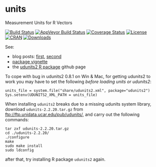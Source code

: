 # units 
Measurement Units for R Vectors

[![Build Status](https://travis-ci.org/edzer/units.svg?branch=master)](https://travis-ci.org/edzer/units) 
[![AppVeyor Build Status](https://ci.appveyor.com/api/projects/status/github/edzer/units?branch=master&svg=true)](https://ci.appveyor.com/project/edzer/units)
[![Coverage Status](https://img.shields.io/codecov/c/github/edzer/units/master.svg)](https://codecov.io/github/edzer/units?branch=master)
[![License](http://img.shields.io/badge/license-GPL%20%28%3E=%202%29-brightgreen.svg?style=flat)](http://www.gnu.org/licenses/gpl-2.0.html) [![CRAN](http://www.r-pkg.org/badges/version/units)](https://cran.rstudio.com/web/packages/units/index.html) 
[![Downloads](http://cranlogs.r-pkg.org/badges/units?color=brightgreen)](http://www.r-pkg.org/pkg/units)

See:

* blog posts: [first](http://r-spatial.org/r/2016/06/10/units.html), [second](http://r-spatial.org/r/2016/08/16/units2.html)
* [package vignette](https://cran.r-project.org/web/packages/units/vignettes/units.html)
* the [udunits2 R package](https://github.com/pacificclimate/Rudunits2) github page

To cope with bug in udunits2 0.8.1 on Win & Mac, for getting udunits2
to work you may have to set the following _before loading units or udunits2_:

```
units_file = system.file("share/udunits2.xml", package="udunits2")
Sys.setenv(UDUNITS2_XML_PATH = units_file)
```

When installing `udunits2` breaks due to a missing udunits
system library, download `udunits-2.2.20.tar.gz` from
ftp://ftp.unidata.ucar.edu/pub/udunits/, and carry out the
following commands:
```
tar zxf udunits-2.2.20.tar.gz
cd ./udunits-2.2.20/
./configure
make
sudo make install
sudo ldconfig
```
after that, try installing R package `udunits2` again.
